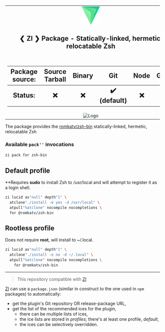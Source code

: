 <div align="center" width="100%"><table>
  <tr><td align="center"><a href="https://github.com/z-shell/zi">
    <img src="https://github.com/z-shell/zi/raw/main/docs/images/logo.svg" alt="Logo" width="60" height="60" />
    </a>
<h2> ❮ ZI ❯ Package - Statically-linked, hermetic, relocatable Zsh </h2>
</tr></td><tr><td align="center"><h2>
  
| **Package source:** | Source Tarball | Binary |              Git             | Node | Gem |
| :-----------------: | :------------: | :----: | :--------------------------: | :--: | :-: |
|     **Status:**     |      :x:       |  :x:   | :heavy_check_mark: (default) | :x:  | :x: |

</h2>
  <img src="https://user-images.githubusercontent.com/59910950/161060980-8bc70578-e086-4a51-8cd4-ed3d7289f216.gif" alt="Logo" width="auto" height="440" />
</td></tr></table></div>
  
The package provides the [romkatv/zsh-bin](https://github.com/romkatv/zsh-bin) statically-linked, hermetic, relocatable Zsh

### Available `pack''` invocations

```zsh
zi pack for zsh-bin
```

## Default profile

**Requires **sudo** to install Zsh to /usr/local and will attempt to register it as a login shell.

```zsh
zi lucid as"null" depth"1" \
  atclone"./install -e yes -d /usr/local" \
  atpull"%atclone" nocompile nocompletions \
  for @romkatv/zsh-bin
```

## Rootless profile

Does not require **root**, will install to ~/.local.

```zsh
zi lucid as"null" depth"1" \
  atclone"./install -e no -d ~/.local" \
  atpull"%atclone" nocompile nocompletions \
    for @romkatv/zsh-bin
```

---

> This repository compatible with [ZI](https://github.com/z-shell-zi)

[ZI](https://github.com/z-shell/zi) can use a `package.json`
(similar in construct to the one used in `npm` packages) to automatically:

- get the plugin's Git repository OR release-package URL,
- get the list of the recommended ices for the plugin,
  - there can be multiple lists of ices,
  - the ice lists are stored in _profiles_; there's at least one profile, _default_,
  - the ices can be selectively overridden.
